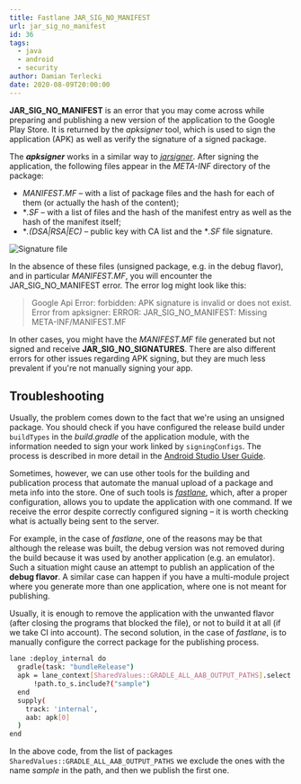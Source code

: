 ```yaml
---
title: Fastlane JAR_SIG_NO_MANIFEST
url: jar_sig_no_manifest
id: 36
tags:
  - java
  - android
  - security
author: Damian Terlecki
date: 2020-08-09T20:00:00
---
```


**JAR_SIG_NO_MANIFEST** is an error that you may come across while preparing and publishing a new version of the application to the Google Play Store.
It is returned by the *apksigner* tool, which is used to sign the application (APK) as well as verify the signature of a signed package.

The <i>**apksigner**</i> works in a similar way to [*jarsigner*](https://docs.oracle.com/javase/8/docs/technotes/tools/windows/jarsigner.html). After signing the application, the following files appear in the *META-INF* directory of the package:
- *MANIFEST.MF* – with a list of package files and the hash for each of them (or actually the hash of the content);
- **.SF* – with a list of files and the hash of the manifest entry as well as the hash of the manifest itself;
- **.(DSA|RSA|EC)* – public key with CA list and the **.SF* file signature.

<img src="/img/hq/manifest-signature.png" alt="Signature file" title="Signature file">

In the absence of these files (unsigned package, e.g. in the debug flavor), and in particular *MANIFEST.MF*, you will encounter the JAR_SIG_NO_MANIFEST error. The error log might look like this:
> Google Api Error: forbidden: APK signature is invalid or does not exist.<br/>
> Error from apksigner: ERROR: JAR_SIG_NO_MANIFEST: Missing META-INF/MANIFEST.MF

In other cases, you might have the *MANIFEST.MF* file generated but not signed and receive **JAR_SIG_NO_SIGNATURES**. There are also different errors for other issues regarding APK signing, but they are much less prevalent if you're not manually signing your app.

## Troubleshooting

Usually, the problem comes down to the fact that we're using an unsigned package. You should check if you have configured the release build under `buildTypes` in the *build.gradle* of the application module, with the information needed to sign your work linked by `signingConfigs`. The process is described in more detail in the [Android Studio User Guide](https://developer.android.com/studio/publish/app-signing).

Sometimes, however, we can use other tools for the building and publication process that automate the manual upload of a package and meta info into the store.
One of such tools is [*fastlane*](https://fastlane.tools/), which, after a proper configuration, allows you to update the application with one command. If we receive the error despite correctly configured signing – it is worth checking what is actually being sent to the server.

For example, in the case of *fastlane*, one of the reasons may be that although the release was built, the debug version was not removed during the build because it was used by another application (e.g. an emulator). Such a situation might cause an attempt to publish an application of the **debug flavor**. A similar case can happen if you have a multi-module project where you generate more than one application, where one is not meant for publishing.

Usually, it is enough to remove the application with the unwanted flavor (after closing the programs that blocked the file), or not to build it at all (if we take CI into account). The second solution, in the case of *fastlane*, is to manually configure the correct package for the publishing process.

```bash
lane :deploy_internal do
  gradle(task: "bundleRelease")
  apk = lane_context[SharedValues::GRADLE_ALL_AAB_OUTPUT_PATHS].select do | path |
      !path.to_s.include?("sample")
  end
  supply(
    track: 'internal',
    aab: apk[0]
  )
end
```

In the above code, from the list of packages `SharedValues::GRADLE_ALL_AAB_OUTPUT_PATHS` we exclude the ones with the name *sample* in the path, and then we publish the first one.